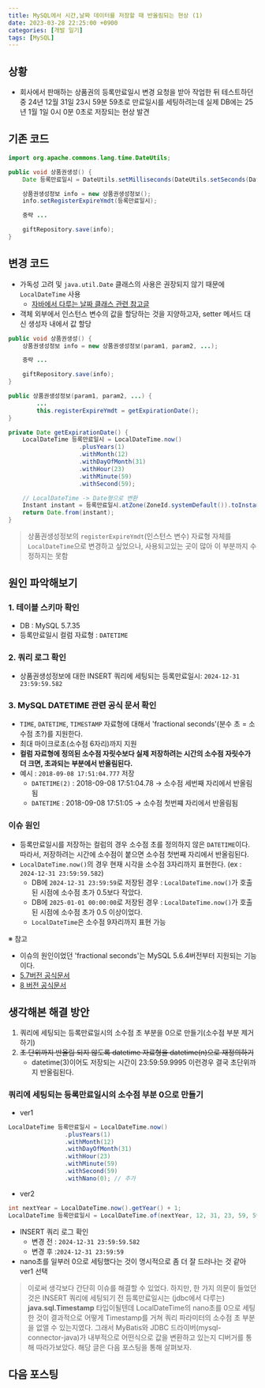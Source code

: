 ```yaml
---
title: MySQL에서 시간,날짜 데이터를 저장할 때 반올림되는 현상 (1)
date: 2023-03-28 22:25:00 +0900
categories: [개발 일기]
tags: [MySQL]
---
```


## 상황
- 회사에서 판매하는 상품권의 등록만료일시 변경 요청을 받아 작업한 뒤 테스트하던 중 24년 12월 31일 23시 59분 59초로 만료일시를 세팅하려는데 실제 DB에는 25년 1월 1일 0시 0분 0초로 저장되는 현상 발견

## 기존 코드

``` java
import org.apache.commons.lang.time.DateUtils;

public void 상품권생성() {
    Date 등록만료일시 = DateUtils.setMilliseconds(DateUtils.setSeconds(DateUtils.setMinutes(DateUtils.setHours(DateUtils.addYears(new Date(), 5), 23), 59), 59), 0);

    상품권생성정보 info = new 상품권생성정보();
    info.setRegisterExpireYmdt(등록만료일시);

    중략 ...

    giftRepository.save(info);
}
```

## 변경 코드

* 가독성 고려 및 `java.util.Date` 클래스의 사용은 권장되지 않기 때문에  `LocalDateTime` 사용
    * [자바에서 다루는 날짜 클래스 관련 참고글](https://d2.naver.com/helloworld/645609)
* 객체 외부에서 인스턴스 변수의 값을 할당하는 것을 지양하고자, setter 메서드 대신 생성자 내에서 값 할당

``` java
public void 상품권생성() {
    상품권생성정보 info = new 상품권생성정보(param1, param2, ...);

    중략 ...

    giftRepository.save(info);
}
```

``` java
public 상품권생성정보(param1, param2, ...) {
		...
        this.registerExpireYmdt = getExpirationDate();
}

private Date getExpirationDate() {
    LocalDateTime 등록만료일시 = LocalDateTime.now()
                    .plusYears(1)
                    .withMonth(12)
                    .withDayOfMonth(31)
                    .withHour(23)
                    .withMinute(59)
                    .withSecond(59);

    // LocalDateTime -> Date형으로 변환
    Instant instant = 등록만료일시.atZone(ZoneId.systemDefault()).toInstant();
    return Date.from(instant);
}
```

> 상품권생성정보의 `registerExpireYmdt`(인스턴스 변수) 자료형 자체를 `LocalDateTime`으로 변경하고 싶었으나, 사용되고있는 곳이 많아 이 부분까지 수정하지는 못함


## 원인 파악해보기

### 1\. 테이블 스키마 확인

* DB : MySQL 5.7.35
* 등록만료일시 컬럼 자료형 : `DATETIME`

### 2\. 쿼리 로그 확인

* 상품권생성정보에 대한 INSERT 쿼리에 세팅되는 등록만료일시: `2024-12-31 23:59:59.582`

### 3\. MySQL DATETIME 관련 공식 문서 확인

* `TIME`, `DATETIME`, `TIMESTAMP` 자료형에 대해서 'fractional seconds'(분수 초 = 소수점 초?)를 지원한다.
* 최대 마이크로초(소수점 6자리)까지 지원
* **컬럼 자료형에 정의된 소수점 자릿수보다 실제 저장하려는 시간의 소수점 자릿수가 더 크면, 초과되는 부분에서 반올림된다.**
* 예시 : `2018-09-08 17:51:04.777` 저장
    * `DATETIME(2)` : 2018-09-08 17:51:04.78 -> 소수점 세번째 자리에서 반올림됨
    * `DATETIME` : 2018-09-08 17:51:05 -> 소수점 첫번쨰 자리에서 반올림됨

### 이슈 원인

* 등록만료일시를 저장하는 컬럼의 경우 소수점 초를 정의하지 않은 `DATETIME`이다. 따라서, 저장하려는 시간에 소수점이 붙으면 소수점 첫번째 자리에서 반올림된다.
* `LocalDateTime.now()`의 경우 현재 시각을 소수점 3자리까지 표현한다. (ex : `2024-12-31 23:59:59.582`)
    * DB에 `2024-12-31 23:59:59`로 저장된 경우 : `LocalDateTime.now()`가 호출된 시점에 소수점 초가 0.5보다 작았다.
    * DB에 `2025-01-01 00:00:00`로 저장된 경우 : `LocalDateTime.now()`가 호출된 시점에 소수점 초가 0.5 이상이었다.
    * `LocalDateTime`은 소수점 9자리까지 표현 가능

※ 참고

* 이슈의 원인이었던 'fractional seconds'는 MySQL 5.6.4버전부터 지원되는 기능이다.
* [5.7버전 공식문서](https://dev.mysql.com/doc/refman/5.7/en/fractional-seconds.html)
* [8 버전 공식문서](https://dev.mysql.com/doc/refman/8.0/en/fractional-seconds.html)

## 생각해본 해결 방안

1. 쿼리에 세팅되는 등록만료일시의 소수점 초 부분을 0으로 만들기(소수점 부분 제거하기)
2. ~~초 단위까지 반올림 되지 않도록 datetime 자료형을 datetime(n)으로 재정의하기~~
    -  datetime(3)이어도 저장되는 시간이 23:59:59.9995 이런경우 결국 초단위까지 반올림된다.

### 쿼리에 세팅되는 등록만료일시의 소수점 부분 0으로 만들기

* ver1

``` java
LocalDateTime 등록만료일시 = LocalDateTime.now()
                .plusYears(1)
                .withMonth(12)
                .withDayOfMonth(31)
                .withHour(23)
                .withMinute(59)
                .withSecond(59)
                .withNano(0); // 추가
```

* ver2

``` java
int nextYear = LocalDateTime.now().getYear() + 1;
LocalDateTime 등록만료일시 = LocalDateTime.of(nextYear, 12, 31, 23, 59, 59); // of 메서드를 타고 들어가다보면 결국 nanoSecond를 0으로 세팅하는 부분이 있음
```

* INSERT 쿼리 로그 확인
    * 변경 전 : `2024-12-31 23:59:59.582`
    * 변경 후 :`2024-12-31 23:59:59`
* nano초를 일부러 0으로 세팅했다는 것이 명시적으로 좀 더 잘 드러나는 것 같아 ver1 선택

> 이로써 생각보다 간단히 이슈를 해결할 수 있었다.
> 하지만, 한 가지 의문이 들었던 것은 INSERT 쿼리에 세팅되기 전 등록만료일시는 (jdbc에서 다루는) **java.sql.Timestamp** 타입이될텐데
> LocalDateTime의 nano초를 0으로 세팅한 것이 결과적으로 어떻게 Timestamp를 거쳐 쿼리 파라미터의 소수점 초 부분을 없앨 수 있는지였다.
> 그래서 MyBatis와 JDBC 드라이버(mysql-connector-java)가 내부적으로 어떤식으로 값을 변환하고 있는지 디버거를 통해 따라가보았다.
> 해당 글은 다음 포스팅을 통해 살펴보자.

## 다음 포스팅
